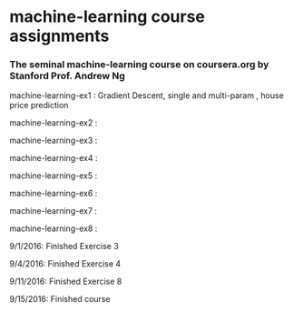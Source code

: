 # machine-learning course assignments

### The seminal machine-learning course on coursera.org by Stanford Prof. Andrew Ng

machine-learning-ex1 : Gradient Descent, single and multi-param
, house price prediction

machine-learning-ex2 :

machine-learning-ex3 :

machine-learning-ex4 :

machine-learning-ex5 :

machine-learning-ex6 :

machine-learning-ex7 :

machine-learning-ex8 :

9/1/2016: Finished Exercise 3

9/4/2016: Finished Exercise 4

9/11/2016: Finished Exercise 8

9/15/2016: Finished course
